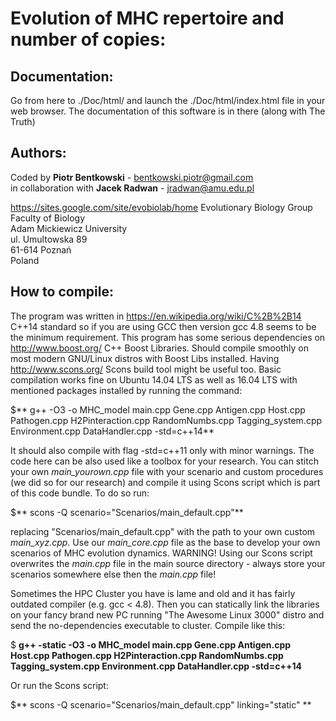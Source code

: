 Evolution of MHC repertoire and number of copies:
==============================

Documentation:
-----------

Go from here to ./Doc/html/ and launch the ./Doc/html/index.html file in your web browser. The documentation of this software is in there (along with The Truth)

Authors:
--------
Coded by **Piotr Bentkowski** - bentkowski.piotr@gmail.com  
in collaboration with **Jacek Radwan** - jradwan@amu.edu.pl 

https://sites.google.com/site/evobiolab/home Evolutionary Biology Group  
Faculty of Biology  
Adam Mickiewicz University  
ul. Umultowska 89  
61-614 Poznań  
Poland  

How to compile:
-----------
The program was written in https://en.wikipedia.org/wiki/C%2B%2B14 C++14 standard so if you are using GCC then version gcc 4.8 seems to be the minimum requirement. This program has
some serious dependencies on http://www.boost.org/ C++ Boost Libraries. Should compile smoothly on most modern GNU/Linux distros with Boost Libs installed. Having http://www.scons.org/ Scons build tool might be useful too. Basic compilation works fine on Ubuntu 14.04 LTS as well as 16.04 LTS with mentioned packages installed by running the command:     

$** g++ -O3 -o MHC_model main.cpp Gene.cpp Antigen.cpp Host.cpp Pathogen.cpp H2Pinteraction.cpp RandomNumbs.cpp Tagging_system.cpp Environment.cpp DataHandler.cpp -std=c++14**       

It should also compile with flag -std=c++11 only with minor warnings. The code here can be also used like a toolbox for your research. You can stitch your own *main_yourown.cpp* file with your scenario and custom procedures (we did so for our research) and compile it using Scons script which is part of this code bundle. To do so run:    

$** scons -Q scenario="Scenarios/main_default.cpp"**       

replacing "Scenarios/main_default.cpp" with the path to your own custom *main_xyz.cpp*. Use our *main_core.cpp* file as the base to develop your own scenarios of MHC evolution dynamics. WARNING!
Using our Scons script overwrites the *main.cpp* file in the main source directory - always
store your scenarios somewhere else then the *main.cpp* file!    

Sometimes the HPC Cluster you have is lame and old and it has fairly outdated compiler (e.g. gcc < 4.8). Then you can statically link the libraries on your fancy brand new PC running "The Awesome Linux 3000" distro and send the no-dependencies executable to cluster. Compile like this:   

$ **g++ -static -O3 -o MHC_model main.cpp Gene.cpp Antigen.cpp Host.cpp Pathogen.cpp H2Pinteraction.cpp RandomNumbs.cpp Tagging_system.cpp Environment.cpp DataHandler.cpp -std=c++14**    

Or run the Scons script:    

$** scons -Q scenario="Scenarios/main_default.cpp" linking="static" **       
